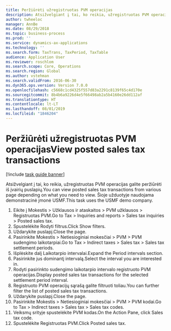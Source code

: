 ```yaml
---
title: Peržiūrėti užregistruotas PVM operacijas
description: Atsižvelgiant į tai, ko reikia, užregistruotas PVM operacijas galite peržiūrėti iš įvairių puslapių.
author: twheeloc
manager: AnnBe
ms.date: 08/29/2018
ms.topic: business-process
ms.prod: ''
ms.service: dynamics-ax-applications
ms.technology: ''
ms.search.form: TaxTrans, TaxPeriod, TaxTable
audience: Application User
ms.reviewer: roschlom
ms.search.scope: Core, Operations
ms.search.region: Global
ms.author: vstehman
ms.search.validFrom: 2016-06-30
ms.dyn365.ops.version: Version 7.0.0
ms.openlocfilehash: c5668c1cd4325f557d83a2291c8139f65c4d170e
ms.sourcegitcommit: 8b4b6a9226d4e5f66498ab2a5b4160e26dd112af
ms.translationtype: HT
ms.contentlocale: lt-LT
ms.lasthandoff: 08/01/2019
ms.locfileid: "1846204"
---
```

# <a name="view-posted-sales-tax-transactions"></a><span data-ttu-id="11e0d-103">Peržiūrėti užregistruotas PVM operacijas</span><span class="sxs-lookup"><span data-stu-id="11e0d-103">View posted sales tax transactions</span></span>

[!include [task guide banner](../../includes/task-guide-banner.md)]

<span data-ttu-id="11e0d-104">Atsižvelgiant į tai, ko reikia, užregistruotas PVM operacijas galite peržiūrėti iš įvairių puslapių.</span><span class="sxs-lookup"><span data-stu-id="11e0d-104">You can view posted sales tax transactions from various page depending on what you need to view.</span></span> <span data-ttu-id="11e0d-105">Šioje užduotyje naudojama demonstracinė įmonė USMF.</span><span class="sxs-lookup"><span data-stu-id="11e0d-105">This task uses the USMF demo company.</span></span>

1. <span data-ttu-id="11e0d-106">Eikite į Mokestis > Užklausos ir ataskaitos > PVM užklausos > Registruotas PVM.</span><span class="sxs-lookup"><span data-stu-id="11e0d-106">Go to Tax > Inquiries and reports > Sales tax inquiries > Posted sales tax.</span></span>
2. <span data-ttu-id="11e0d-107">Spustelėkite Rodyti filtrus.</span><span class="sxs-lookup"><span data-stu-id="11e0d-107">Click Show filters.</span></span>
3. <span data-ttu-id="11e0d-108">Uždarykite puslapį.</span><span class="sxs-lookup"><span data-stu-id="11e0d-108">Close the page.</span></span>
4. <span data-ttu-id="11e0d-109">Pasirinkite Mokestis > Netiesioginiai mokesčiai > PVM > PVM sudengimo laikotarpiai.</span><span class="sxs-lookup"><span data-stu-id="11e0d-109">Go to Tax > Indirect taxes > Sales tax > Sales tax settlement periods.</span></span>
5. <span data-ttu-id="11e0d-110">Išplėskite dalį Laikotarpio intervalai.</span><span class="sxs-lookup"><span data-stu-id="11e0d-110">Expand the Period intervals section.</span></span>
6. <span data-ttu-id="11e0d-111">Pasirinkite jus dominantį intervalą.</span><span class="sxs-lookup"><span data-stu-id="11e0d-111">Select the interval you are interested in.</span></span>
7. <span data-ttu-id="11e0d-112">Rodyti pasirinkto sudengimo laikotarpio intervalo registruoto PVM operacijas.</span><span class="sxs-lookup"><span data-stu-id="11e0d-112">Display posted sales tax transactions for the selected settlement period interval.</span></span>
8. <span data-ttu-id="11e0d-113">Registruoto PVM operacijų sąrašą galite filtruoti toliau.</span><span class="sxs-lookup"><span data-stu-id="11e0d-113">You can further filter the list of posted sales tax transactions.</span></span>
9. <span data-ttu-id="11e0d-114">Uždarykite puslapį.</span><span class="sxs-lookup"><span data-stu-id="11e0d-114">Close the page.</span></span>
10. <span data-ttu-id="11e0d-115">Pasirinkite Mokestis > Netiesioginiai mokesčiai > PVM > PVM kodai.</span><span class="sxs-lookup"><span data-stu-id="11e0d-115">Go to Tax > Indirect taxes > Sales tax > Sales tax codes.</span></span>
11. <span data-ttu-id="11e0d-116">Veiksmų srityje spustelėkite PVM kodas.</span><span class="sxs-lookup"><span data-stu-id="11e0d-116">On the Action Pane, click Sales tax code.</span></span>
12. <span data-ttu-id="11e0d-117">Spustelėkite Registruotas PVM.</span><span class="sxs-lookup"><span data-stu-id="11e0d-117">Click Posted sales tax.</span></span>

